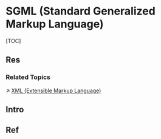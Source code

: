 # SGML (Standard Generalized Markup Language)

[TOC]



## Res
### Related Topics
↗ [XML (Extensible Markup Language)](XML%20(Extensible%20Markup%20Language).md)



## Intro



## Ref
